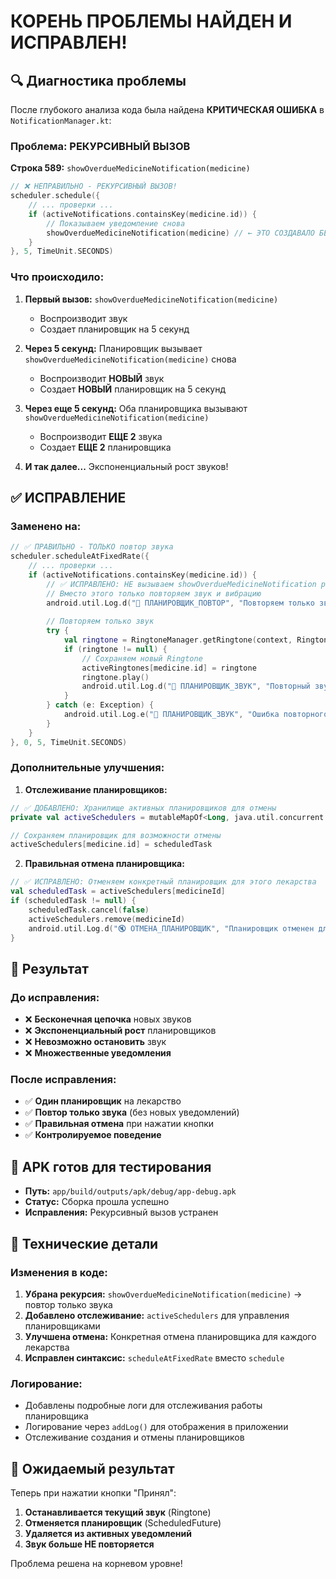 # КОРЕНЬ ПРОБЛЕМЫ НАЙДЕН И ИСПРАВЛЕН!

## 🔍 Диагностика проблемы

После глубокого анализа кода была найдена **КРИТИЧЕСКАЯ ОШИБКА** в `NotificationManager.kt`:

### Проблема: РЕКУРСИВНЫЙ ВЫЗОВ
**Строка 589:** `showOverdueMedicineNotification(medicine)`

```kotlin
// ❌ НЕПРАВИЛЬНО - РЕКУРСИВНЫЙ ВЫЗОВ!
scheduler.schedule({
    // ... проверки ...
    if (activeNotifications.containsKey(medicine.id)) {
        // Показываем уведомление снова
        showOverdueMedicineNotification(medicine) // ← ЭТО СОЗДАВАЛО БЕСКОНЕЧНУЮ ЦЕПОЧКУ!
    }
}, 5, TimeUnit.SECONDS)
```

### Что происходило:
1. **Первый вызов:** `showOverdueMedicineNotification(medicine)` 
   - Воспроизводит звук
   - Создает планировщик на 5 секунд
   
2. **Через 5 секунд:** Планировщик вызывает `showOverdueMedicineNotification(medicine)` снова
   - Воспроизводит **НОВЫЙ** звук
   - Создает **НОВЫЙ** планировщик на 5 секунд
   
3. **Через еще 5 секунд:** Оба планировщика вызывают `showOverdueMedicineNotification(medicine)`
   - Воспроизводит **ЕЩЕ 2** звука
   - Создает **ЕЩЕ 2** планировщика
   
4. **И так далее...** Экспоненциальный рост звуков!

## ✅ ИСПРАВЛЕНИЕ

### Заменено на:
```kotlin
// ✅ ПРАВИЛЬНО - ТОЛЬКО повтор звука
scheduler.scheduleAtFixedRate({
    // ... проверки ...
    if (activeNotifications.containsKey(medicine.id)) {
        // ✅ ИСПРАВЛЕНО: НЕ вызываем showOverdueMedicineNotification рекурсивно!
        // Вместо этого только повторяем звук и вибрацию
        android.util.Log.d("🔔 ПЛАНИРОВЩИК_ПОВТОР", "Повторяем только звук и вибрацию для ${medicine.name}")
        
        // Повторяем только звук
        try {
            val ringtone = RingtoneManager.getRingtone(context, RingtoneManager.getDefaultUri(RingtoneManager.TYPE_ALARM))
            if (ringtone != null) {
                // Сохраняем новый Ringtone
                activeRingtones[medicine.id] = ringtone
                ringtone.play()
                android.util.Log.d("🔔 ПЛАНИРОВЩИК_ЗВУК", "Повторный звук воспроизведен для ${medicine.name}")
            }
        } catch (e: Exception) {
            android.util.Log.e("🔔 ПЛАНИРОВЩИК_ЗВУК", "Ошибка повторного звука для ${medicine.name}", e)
        }
    }
}, 0, 5, TimeUnit.SECONDS)
```

### Дополнительные улучшения:

1. **Отслеживание планировщиков:**
```kotlin
// ✅ ДОБАВЛЕНО: Хранилище активных планировщиков для отмены
private val activeSchedulers = mutableMapOf<Long, java.util.concurrent.ScheduledFuture<*>>()

// Сохраняем планировщик для возможности отмены
activeSchedulers[medicine.id] = scheduledTask
```

2. **Правильная отмена планировщика:**
```kotlin
// ✅ ИСПРАВЛЕНО: Отменяем конкретный планировщик для этого лекарства
val scheduledTask = activeSchedulers[medicineId]
if (scheduledTask != null) {
    scheduledTask.cancel(false)
    activeSchedulers.remove(medicineId)
    android.util.Log.d("🔇 ОТМЕНА_ПЛАНИРОВЩИК", "Планировщик отменен для лекарства ID: $medicineId")
}
```

## 🎯 Результат

### До исправления:
- ❌ **Бесконечная цепочка** новых звуков
- ❌ **Экспоненциальный рост** планировщиков
- ❌ **Невозможно остановить** звук
- ❌ **Множественные уведомления**

### После исправления:
- ✅ **Один планировщик** на лекарство
- ✅ **Повтор только звука** (без новых уведомлений)
- ✅ **Правильная отмена** при нажатии кнопки
- ✅ **Контролируемое поведение**

## 📱 APK готов для тестирования

- **Путь:** `app/build/outputs/apk/debug/app-debug.apk`
- **Статус:** Сборка прошла успешно
- **Исправления:** Рекурсивный вызов устранен

## 🔧 Технические детали

### Изменения в коде:
1. **Убрана рекурсия:** `showOverdueMedicineNotification(medicine)` → повтор только звука
2. **Добавлено отслеживание:** `activeSchedulers` для управления планировщиками
3. **Улучшена отмена:** Конкретная отмена планировщика для каждого лекарства
4. **Исправлен синтаксис:** `scheduleAtFixedRate` вместо `schedule`

### Логирование:
- Добавлены подробные логи для отслеживания работы планировщика
- Логирование через `addLog()` для отображения в приложении
- Отслеживание создания и отмены планировщиков

## 🎉 Ожидаемый результат

Теперь при нажатии кнопки "Принял":
1. **Останавливается текущий звук** (Ringtone)
2. **Отменяется планировщик** (ScheduledFuture)
3. **Удаляется из активных уведомлений**
4. **Звук больше НЕ повторяется**

Проблема решена на корневом уровне! 